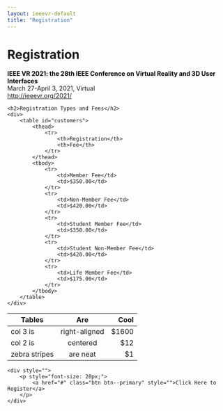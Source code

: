 ```yaml
---
layout: ieeevr-default
title: "Registration"
---
```


<style>
    <style>
    
    table {
        margin: 0 auto;
    }

    #customers {
        font-family: Arial, Helvetica, sans-serif;

        width: 100%;
    }

    #customers td,
    #customers th {
        border: 1px solid #ddd;
        padding: 8px;
    }

    #customers tr:nth-child(even) {
        background-color: #f2f2f2;
    }

    /*#customers tr:hover {background-color: #ddd;}*/

    #customers th {
        padding-top: 12px;
        padding-bottom: 12px;
        text-align: left;
        background-color: #00aeef;
        color: white;
    }

</style>

<div>
    <h1 id="registration"> Registration</h1>
    <p>
        <strong style="color: black">IEEE VR 2021: the 28th IEEE Conference on Virtual Reality and 3D User Interfaces</strong><br /> March 27-April 3, 2021, Virtual
        <br />
        <a href="http://ieeevr.org/2021/">http://ieeevr.org/2021/</a>
    </p>


    <h2>Registration Types and Fees</h2>
    <div>
        <table id="customers">
            <thead>
                <tr>
                    <th>Registration</th>
                    <th>Fee</th>
                </tr>
            </thead>
            <tbody>
                <tr>
                    <td>Member Fee</td>
                    <td>$350.00</td>
                </tr>
                <tr>
                    <td>Non-Member Fee</td>
                    <td>$420.00</td>
                </tr>
                <tr>
                    <td>Student Member Fee</td>
                    <td>$350.00</td>
                </tr>
                <tr>
                    <td>Student Non-Member Fee</td>
                    <td>$420.00</td>
                </tr>
                <tr>
                    <td>Life Member Fee</td>
                    <td>$175.00</td>
                </tr>
            </tbody>
        </table>
    </div>

    
    
    
| Tables        | Are           | Cool  |
| ------------- |:-------------:| -----:|
| col 3 is      | right-aligned | $1600 |
| col 2 is      | centered      |   $12 |
| zebra stripes | are neat      |    $1 |
    

    <div style="">
        <p style="font-size: 20px;">
            <a href="#" class="btn btn--primary" style="">Click Here to Register</a>
        </p>
    </div>


</div>

